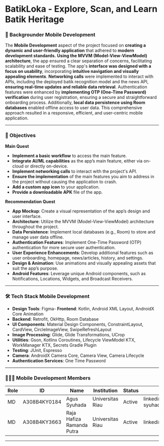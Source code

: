 # BatikLoka - Explore, Scan, and Learn Batik Heritage

### 📜 Backgrounder Mobile Development  

The **Mobile Development** aspect of the project focused on **creating a dynamic and user-friendly application** that adhered to **modern development standards.** **Using the MVVM (Model-View-ViewModel) architecture**, the app ensured a clear separation of concerns, facilitating scalability and ease of testing. The app's **interface was designed with a focus on usability**, incorporating **intuitive navigation and visually appealing elements**. **Networking calls** were implemented to interact with APIs, including the deployed batik recognition model and the news API, **ensuring real-time updates and reliable data retrieval**. Authentication features were enhanced by **implementing OTP (One-Time Password) verification** during user registration, ensuring a secure and straightforward onboarding process. Additionally, **local data persistence using Room databases** enabled offline access to user data. This comprehensive approach resulted in a responsive, efficient, and user-centric mobile application.


---

### 🌟 Objectives  

**Main Quest**  
- **Implement a basic workflow** to access the main feature.  
- **Integrate AI/ML capabilities** as the app’s main feature, either via on-cloud or directly on-device.  
- **Implement networking calls** to interact with the project's API.  
- **Ensure the implementation** of the main features you aim to address in the project without causing the application to crash.  
- **Add a custom app icon** to your application.  
- **Provide a downloadable APK** file of the app.  

**Recommendation Quest**  
- **App Mockup**: Create a visual representation of the app’s design and user interface.  
- **Architecture**: Utilize the MVVM (Model-View-ViewModel) architecture throughout the project.  
- **Data Persistence**: Implement local databases (e.g., Room) to store and manage user data offline.  
- **Authentication Features**: Implement One-Time Password (OTP) authentication for more secure user authentication.  
- **User Experience Enhancements**: Develop additional features such as user onboarding, homepage, news/articles, history, and settings.  
- **Design & Animation**: Use animations and visually appealing assets that suit the app’s purpose.  
- **Android Features**: Leverage unique Android components, such as Notifications, Locations, Widgets, and Broadcast Receivers.

---

### 🛠️ Tech Stack Mobile Development  

- **Design Tools**: Figma- **Frontend**: Kotlin, Android XML Layout, AndroidX Core Animation  
- **Backend**: Retrofit, OkHttp, Room Database  
- **UI Components**: Material Design Components, ConstraintLayout, CardView, CircleImageView, SwipeRefreshLayout  
- **Image Processing**: Glide, Glide Transformations, UCrop  
- **Utilities**: Gson, Kotlinx Coroutines, Lifecycle ViewModel KTX, WorkManager KTX, Secrets Gradle Plugin  
- **Testing**: JUnit, Espresso  
- **Camera**: AndroidX Camera Core, Camera View, Camera Lifecycle  
- **Authentication Services**: One Time Password  

---

### 🧑‍🤝‍🧑 Mobile Development Members  

| Role | ID           | Name                        | Institution      | Status | LinkedIn                      |
| ---- | ------------ | --------------------------- | ---------------- | ------ | ----------------------------- |
| MD   | A308B4KY0184 | Agus Syuhada                | Universitas Riau | Active | linkedin.com/in/agus-syuhada/ |
| MD   | A308B4KY3663 | Raja Hafiza Ramanda Putra   | Universitas Riau | Active | linkedin.com/in/ptr4rmnd/     |

---
  
